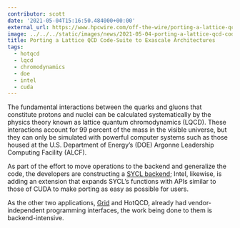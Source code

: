 ```yaml
---
contributor: scott
date: '2021-05-04T15:16:50.484000+00:00'
external_url: https://www.hpcwire.com/off-the-wire/porting-a-lattice-qcd-code-suite-to-exascale-architectures/
image: ../../../static/images/news/2021-05-04-porting-a-lattice-qcd-code-suite-to-exascale-architectures.webp
title: Porting a Lattice QCD Code-Suite to Exascale Architectures
tags:
  - hotqcd
  - lqcd
  - chromodynamics
  - doe
  - intel
  - cuda
---
```


The fundamental interactions between the quarks and gluons that constitute protons and nuclei can be calculated
systematically by the physics theory known as lattice quantum chromodynamics (LQCD). These interactions account for 99
percent of the mass in the visible universe, but they can only be simulated with powerful computer systems such as those
housed at the U.S. Department of Energy’s (DOE) Argonne Leadership Computing Facility (ALCF).

As part of the effort to move operations to the backend and generalize the code, the developers are constructing
a [SYCL backend](https://software.intel.com/content/www/us/en/develop/tools/oneapi.html?cid=sem&source=sa360&campid=2021_q1_iags_us_iagsoapi_iagsoapiee_awa_text-link_generic_exact_cd_dpd-oneapi-dpc-comp_O-2J3MV_google_div_oos_non-pbm&ad_group=generic_oneapi-dpc-compatibility_awa&intel_term=sycl&sa360id=43700053515352181&gclid=EAIaIQobChMItoSVyOLe7wIVhIJbCh0bMQgHEAAYASAAEgIMS_D_BwE&gclsrc=aw.ds);
Intel, likewise, is adding an extension that expands SYCL’s functions with APIs similar to those of CUDA to make porting
as easy as possible for users.

As the other two applications, [Grid](https://github.com/paboyle/Grid/tree/develop/Grid) and HotQCD, already had
vendor-independent programming interfaces, the work being done to them is backend-intensive.
